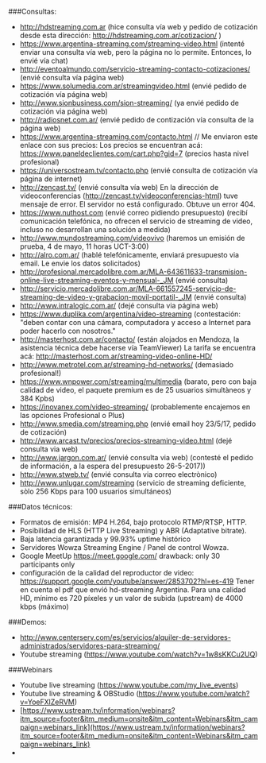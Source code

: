 ###Consultas:
* http://hdstreaming.com.ar (hice consulta vía web y pedido de cotización desde esta dirección: http://hdstreaming.com.ar/cotizacion/ )
* https://www.argentina-streaming.com/streaming-video.html  (intenté enviar una consulta vía web, pero la página no lo permite. Entonces, lo envié vía chat)
* http://eventoalmundo.com/servicio-streaming-contacto-cotizaciones/ (envié consulta vía página web)
* https://www.solumedia.com.ar/streamingvideo.html (envié pedido de cotización vía página web)
* http://www.sionbusiness.com/sion-streaming/ (ya envié pedido de cotización via página web)
* http://radiosnet.com.ar/ (envié pedido de contización vía consulta de la página web)
* https://www.argentina-streaming.com/contacto.html // Me enviaron este enlace con sus precios:  Los precios se encuentran acá: https://www.paneldeclientes.com/cart.php?gid=7  (precios hasta nivel profesional)
* https://universostream.tv/contacto.php (envié consulta de cotización vía página de internet)
* http://zencast.tv/  (envié consulta vía web) En la dirección de videoconferencias (http://zencast.tv/videoconferencias-html) tuve mensaje de error. El servidor no está configurado. Obtuve un error 404.
* https://www.nuthost.com (envié correo pidiendo presupuesto) (recibí comunicación telefónica, no ofrecen el servicio de streaming de video, incluso no desarrollan una solución a medida)
* http://www.mundostreaming.com/videovivo  (haremos un emisión de prueba, 4 de mayo, 11 horas UCT-3:00)
* http://alro.com.ar/ (hablé telefónicamente, enviará presupuesto via email. Le envie los datos solicitados)
* http://profesional.mercadolibre.com.ar/MLA-643611633-transmision-online-live-streaming-eventos-y-mensual-_JM  (envié consulta)
* http://servicio.mercadolibre.com.ar/MLA-661557245-servicio-de-streaming-de-video-y-grabacion-movil-portatil-_JM  (envié consulta)
* http://www.intralogic.com.ar/  (dejé consulta via página web)
* https://www.duplika.com/argentina/video-streaming (contestación: "deben contar con una cámara, computadora y acceso a Internet para poder hacerlo con nosotros."
* http://masterhost.com.ar/contacto/ (están alojados en Mendoza, la asistencia técnica debe hacerse vía TeamViewer)  La tarifa se encuentra acá: http://masterhost.com.ar/streaming-video-online-HD/
* http://www.metrotel.com.ar/streaming-hd-networks/ (demasiado profesional!)
* https://www.wnpower.com/streaming/multimedia (barato, pero con baja calidad de video, el paquete premium es de 25 usuarios simultàneos y 384 Kpbs)
* https://inovanex.com/video-streaming/ (probablemente encajemos en las opciones Profesional o Plus) 
* http://www.smedia.com/streaming.php  (envié email hoy 23/5/17, pedido de cotización)
* http://www.arcast.tv/precios/precios-streaming-video.html (dejé consulta via web)
* http://www.jargon.com.ar/ (envié consulta via web) (contesté el pedido de información, a la espera del presupuesto 26-5-2017))
* http://www.stweb.tv/ (envié consulta via correo electrònico)
* http://www.unlugar.com/streaming  (servicio de streaming deficiente, sòlo 256 Kbps para 100 usuarios simultáneos)




###Datos técnicos:
* Formatos de emisión: MP4 H.264, bajo protocolo RTMP/RTSP, HTTP.
* Posibilidad de HLS (HTTP Live Streaming) y ABR (Adaptative bitrate).
* Baja latencia garantizada y 99.93% uptime histórico
* Servidores Wowza Streaming Engine / Panel de control Wowza.
* Google MeetUp https://meet.google.com/  drawback: only 30 participants only
* configuración de la calidad del reproductor de video: https://support.google.com/youtube/answer/2853702?hl=es-419 Tener en cuenta el pdf que envió hd-streaming Argentina. Para una calidad HD, mínimo es 720 píxeles y un valor de subida (upstream) de 4000 kbps (máximo)


###Demos:
* http://www.centerserv.com/es/servicios/alquiler-de-servidores-administrados/servidores-para-streaming/
* Youtube streaming (https://www.youtube.com/watch?v=1w8sKKCu2UQ)

###Webinars
* Youtube live streaming (https://www.youtube.com/my_live_events)
* Youtube live streaming & OBStudio (https://www.youtube.com/watch?v=YoeFXlZeRVM)
* [https://www.ustream.tv/information/webinars?itm_source=footer&itm_medium=onsite&itm_content=Webinars&itm_campaign=webinars_link](https://www.ustream.tv/information/webinars?itm_source=footer&itm_medium=onsite&itm_content=Webinars&itm_campaign=webinars_link)
*